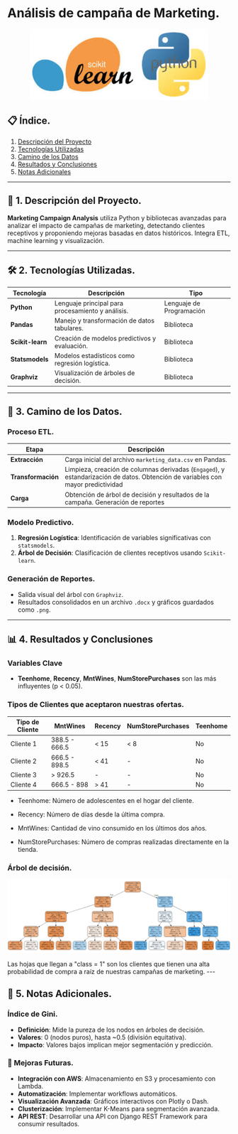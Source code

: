 # Análisis de campaña de Marketing.
<p align="center">
  <img src="images/portada.jpg" alt="portada" width="400"/>
</p>



## 📋 Índice.
1. [Descripción del Proyecto](#descripcion-del-proyecto)
2. [Tecnologías Utilizadas](#tecnologias-utilizadas)
3. [Camino de los Datos](#camino-de-los-datos)
4. [Resultados y Conclusiones](#resultados-y-conclusiones)
5. [Notas Adicionales](#notal-adicionales)

---

## 📌 1. Descripción del Proyecto.
**Marketing Campaign Analysis** utiliza Python y bibliotecas avanzadas para analizar el impacto de campañas de marketing, detectando clientes receptivos y proponiendo mejoras basadas en datos históricos. Integra ETL, machine learning y visualización.

---

## 🛠️ 2. Tecnologías Utilizadas.

| **Tecnología**      | **Descripción**                                                      | **Tipo**            |
|----------------------|----------------------------------------------------------------------|---------------------|
| **Python**           | Lenguaje principal para procesamiento y análisis.                  | Lenguaje de Programación |
| **Pandas**           | Manejo y transformación de datos tabulares.                        | Biblioteca          |
| **Scikit-learn**     | Creación de modelos predictivos y evaluación.                      | Biblioteca          |
| **Statsmodels**      | Modelos estadísticos como regresión logística.                     | Biblioteca          |
| **Graphviz**         | Visualización de árboles de decisión.                              | Biblioteca          |



---

## 🔄 3. Camino de los Datos.

### Proceso ETL.
| **Etapa**          | **Descripción**                                                      |
|---------------------|----------------------------------------------------------------------|
| **Extracción**      | Carga inicial del archivo `marketing_data.csv` en Pandas.           |
| **Transformación**  | Limpieza, creación de columnas derivadas (`Engaged`), y estandarización de datos. Obtención de variables con mayor predictividad |
| **Carga**           | Obtención de árbol de decisión y resultados de la campaña. Generación de reportes              |

### Modelo Predictivo.
1. **Regresión Logística**: Identificación de variables significativas con `statsmodels`.
2. **Árbol de Decisión**: Clasificación de clientes receptivos usando `Scikit-learn`.

### Generación de Reportes.
- Salida visual del árbol con `Graphviz`.
- Resultados consolidados en un archivo `.docx` y gráficos guardados como `.png`.


---

## 📊 4. Resultados y Conclusiones

### Variables Clave
- **Teenhome**, **Recency**, **MntWines**, **NumStorePurchases** son las más influyentes (p < 0.05).

### Tipos de Clientes que aceptaron nuestras ofertas.
| **Tipo de Cliente** | **MntWines**       | **Recency** | **NumStorePurchases** | **Teenhome** |
|----------------------|--------------------|-------------|------------------------|--------------|
| Cliente 1           | 388.5 - 666.5     | < 15        | < 8                   | No           |
| Cliente 2           | 666.5 - 898.5     | < 41        | -                     | No           |
| Cliente 3           | > 926.5           | -           | -                     | No            |
| Cliente 4           | 666.5 - 898       | > 41        | -                     | No           |

- Teenhome: Número de adolescentes en el hogar del cliente.

- Recency: Número de días desde la última compra.

- MntWines:  Cantidad de vino consumido en los últimos dos años.

- NumStorePurchases: Número de compras realizadas directamente en la tienda.

### Árbol de decisión.

<p align="center">
  <img src="images/arboldecision.png" alt="arbol" width="auto"/>
</p>
Las hojas que llegan a "class = 1" son los clientes que tienen una alta probabilidad de compra a raíz de nuestras campañas de marketing.
---


## 📘 5. Notas Adicionales.

### Índice de Gini.
- **Definición**: Mide la pureza de los nodos en árboles de decisión.
- **Valores**: 0 (nodos puros), hasta ~0.5 (división equitativa).
- **Impacto**: Valores bajos implican mejor segmentación y predicción.

### 🚀 Mejoras Futuras.
- **Integración con AWS**: Almacenamiento en S3 y procesamiento con Lambda.
- **Automatización**: Implementar workflows automáticos.
- **Visualización Avanzada**: Gráficos interactivos con Plotly o Dash.
- **Clusterización**: Implementar K-Means para segmentación avanzada.
- **API REST**: Desarrollar una API con Django REST Framework para consumir resultados.



